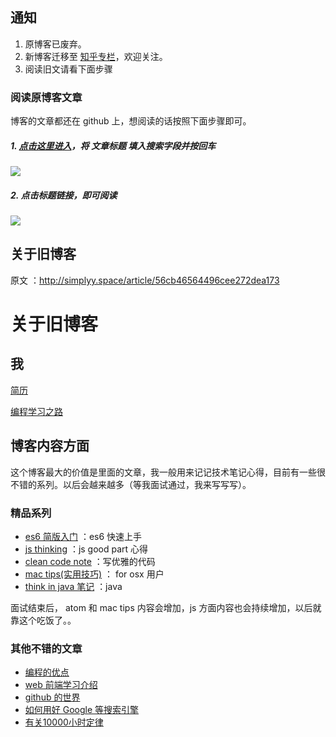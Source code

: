 ## 通知
1. 原博客已废弃。
2. 新博客迁移至 [知乎专栏](https://zhuanlan.zhihu.com/simplyy)，欢迎关注。
3. 阅读旧文请看下面步骤


### 阅读原博客文章
博客的文章都还在 github 上，想阅读的话按照下面步骤即可。


##### 1. [点击这里进入](https://github.com/SimplyY/blog/search?utf8=%E2%9C%93&q=%E9%98%BF%E9%87%8C%E5%AE%9E%E4%B9%A0%E7%94%9F%E5%89%8D%E7%AB%AF%E9%9D%A2%E8%AF%95%E5%BF%83%E5%BE%97&type=)，将 **文章标题** 填入搜索字段并按回车

![](http://7xkpdt.com1.z0.glb.clouddn.com/be6b24a0e07c396044f5a656328d201e.png)

##### 2. 点击标题链接，即可阅读

![](http://7xkpdt.com1.z0.glb.clouddn.com/4acd7b412550583cee517dbb596a52b1.png)

## 关于旧博客 

原文 ：http://simplyy.space/article/56cb46564496cee272dea173
# 关于旧博客 
## 我

[简历](http://simplyy.space/article/56c2d71f6ba384e02299f99d)

[编程学习之路](http://simplyy.space/article/56c2d71f6ba384e02299f99e)
## 博客内容方面

这个博客最大的价值是里面的文章，我一般用来记记技术笔记心得，目前有一些很不错的系列。以后会越来越多（等我面试通过，我来写写写）。
### 精品系列
- [es6 简版入门](http://simplyy.space/tag/56c84036b4368ea817e4adf2) ：es6 快速上手
- [js thinking](http://simplyy.space/tag/56c2d7976ba384e02299f9c9) ：js good part 心得
- [clean code note](http://simplyy.space/tag/56c2d7976ba384e02299f9ca) ：写优雅的代码
- [mac tips(实用技巧)](http://simplyy.space/tag/56c2d7976ba384e02299f9cd) ： for osx 用户
- [think in java 笔记](http://simplyy.space/tag/56c84036b4368ea817e4adf1) ：java

面试结束后， atom 和 mac tips 内容会增加，js 方面内容也会持续增加，以后就靠这个吃饭了。。
### 其他不错的文章
- [编程的优点](http://simplyy.space/article/56c2d71f6ba384e02299f99f)
- [web 前端学习介绍](http://simplyy.space/tag/56c2d7976ba384e02299f9bd)
- [github 的世界](http://simplyy.space/article/56c2d71f6ba384e02299f9a1)
- [如何用好 Google 等搜索引擎](http://simplyy.space/article/56c2d71f6ba384e02299f9a5)
- [有关10000小时定律](http://simplyy.space/article/56c2d71f6ba384e02299f999)
